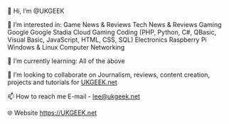 👋 Hi, I’m @UKGEEK

👀 I’m interested in:
Game News & Reviews
Tech News & Reviews
Gaming
Google
Google Stadia
Cloud Gaming
Coding (PHP, Python, C#, QBasic, Visual Basic, JavaScript, HTML, CSS, SQL)
Electronics
Raspberry Pi
Windows & Linux
Computer Networking

🌱 I’m currently learning:
All of the above

💞️ I’m looking to collaborate on
Journalism, reviews, content creation, projects and tutorials for <a href="https://ukgeek.net">UKGEEK.net</a>

📫 How to reach me
E-mail - lee@ukgeek.net

🌐 Website
<a href="https://ukgeek.net">https://UKGEEK.net</a>
